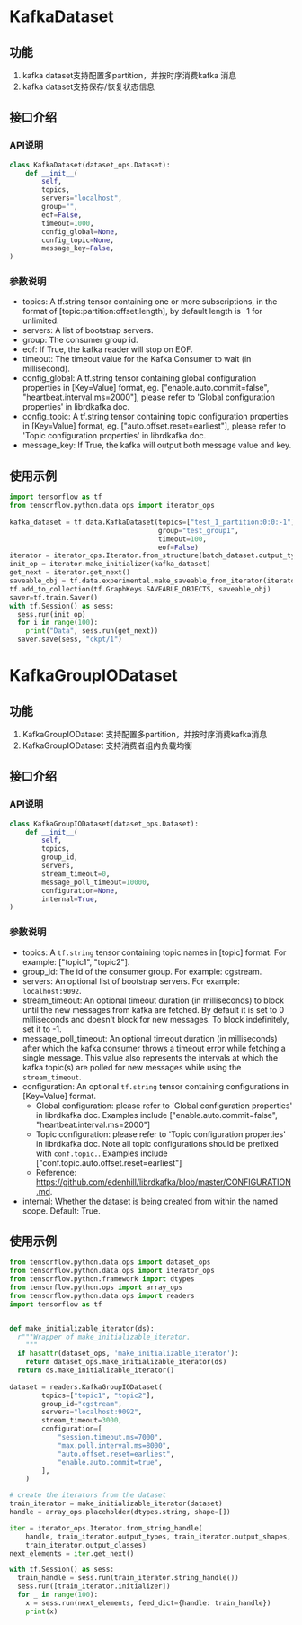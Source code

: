 # KafkaDataset

## 功能

1. kafka dataset支持配置多partition，并按时序消费kafka 消息
2. kafka dataset支持保存/恢复状态信息

## 接口介绍

### API说明

```python
class KafkaDataset(dataset_ops.Dataset):
    def __init__(
        self,
        topics,
        servers="localhost",
        group="",
        eof=False,
        timeout=1000,
        config_global=None,
        config_topic=None,
        message_key=False,
)
```

### 参数说明

- topics: A tf.string tensor containing one or more subscriptions, in the format of [topic:partition:offset:length], by default length is -1 for unlimited. 
- servers: A list of bootstrap servers.
- group: The consumer group id.
- eof: If True, the kafka reader will stop on EOF.
- timeout: The timeout value for the Kafka Consumer to wait (in millisecond). 
- config_global: A tf.string tensor containing global configuration properties in [Key=Value] format, eg. ["enable.auto.commit=false", "heartbeat.interval.ms=2000"], please refer to 'Global configuration properties' in librdkafka doc. 
- config_topic: A tf.string tensor containing topic configuration properties in [Key=Value] format, eg. ["auto.offset.reset=earliest"], please refer to 'Topic configuration properties' in librdkafka doc. 
- message_key: If True, the kafka will output both message value and key. 

## 使用示例

```python
import tensorflow as tf
from tensorflow.python.data.ops import iterator_ops
 
kafka_dataset = tf.data.KafkaDataset(topics=["test_1_partition:0:0:-1"],
                                     group="test_group1",
                                     timeout=100,
                                     eof=False)
iterator = iterator_ops.Iterator.from_structure(batch_dataset.output_types)
init_op = iterator.make_initializer(kafka_dataset)
get_next = iterator.get_next()
saveable_obj = tf.data.experimental.make_saveable_from_iterator(iterator)
tf.add_to_collection(tf.GraphKeys.SAVEABLE_OBJECTS, saveable_obj)
saver=tf.train.Saver()
with tf.Session() as sess:
  sess.run(init_op)
  for i in range(100):
    print("Data", sess.run(get_next))
  saver.save(sess, "ckpt/1")
```


# KafkaGroupIODataset


## 功能

1. KafkaGroupIODataset 支持配置多partition，并按时序消费kafka消息
2. KafkaGroupIODataset 支持消费者组内负载均衡

## 接口介绍

### API说明

```python
class KafkaGroupIODataset(dataset_ops.Dataset):
    def __init__(
        self,
        topics,
        group_id,
        servers,
        stream_timeout=0,
        message_poll_timeout=10000,
        configuration=None,
        internal=True,
)
```

### 参数说明

- topics: A `tf.string` tensor containing topic names in [topic] format.
            For example: ["topic1", "topic2"]. 
- group_id: The id of the consumer group. For example: cgstream.
- servers: An optional list of bootstrap servers.
            For example: `localhost:9092`.
- stream_timeout: An optional timeout duration (in milliseconds) to block until the new messages from kafka are fetched. By default it is set to 0 milliseconds and doesn't block for new messages. To block indefinitely, set it to -1.
- message_poll_timeout: An optional timeout duration (in milliseconds) after which the kafka consumer throws a timeout error while fetching a single message. This value also represents the intervals at which the kafka topic(s) are polled for new messages while using the `stream_timeout`. 
- configuration: An optional `tf.string` tensor containing configurations in [Key=Value] format.
  - Global configuration: please refer to 'Global configuration properties' in librdkafka doc. Examples include ["enable.auto.commit=false", "heartbeat.interval.ms=2000"]
  - Topic configuration: please refer to 'Topic configuration properties' in librdkafka doc. Note all topic configurations should be prefixed with `conf.topic.`. Examples include ["conf.topic.auto.offset.reset=earliest"]
  - Reference: https://github.com/edenhill/librdkafka/blob/master/CONFIGURATION.md. 
- internal: Whether the dataset is being created from within the named scope. Default: True. 

## 使用示例

```python
from tensorflow.python.data.ops import dataset_ops
from tensorflow.python.data.ops import iterator_ops
from tensorflow.python.framework import dtypes
from tensorflow.python.ops import array_ops
from tensorflow.python.data.ops import readers
import tensorflow as tf


def make_initializable_iterator(ds):
  r"""Wrapper of make_initializable_iterator.
    """
  if hasattr(dataset_ops, 'make_initializable_iterator'):
    return dataset_ops.make_initializable_iterator(ds)
  return ds.make_initializable_iterator()
 
dataset = readers.KafkaGroupIODataset(
        topics=["topic1", "topic2"],
        group_id="cgstream",
        servers="localhost:9092",
        stream_timeout=3000,
        configuration=[
            "session.timeout.ms=7000",
            "max.poll.interval.ms=8000",
            "auto.offset.reset=earliest",
            "enable.auto.commit=true",
        ],
    )

# create the iterators from the dataset
train_iterator = make_initializable_iterator(dataset)
handle = array_ops.placeholder(dtypes.string, shape=[])

iter = iterator_ops.Iterator.from_string_handle(
    handle, train_iterator.output_types, train_iterator.output_shapes,
    train_iterator.output_classes)
next_elements = iter.get_next()

with tf.Session() as sess:
  train_handle = sess.run(train_iterator.string_handle())
  sess.run([train_iterator.initializer])
  for _ in range(100):
    x = sess.run(next_elements, feed_dict={handle: train_handle})
    print(x)
```
